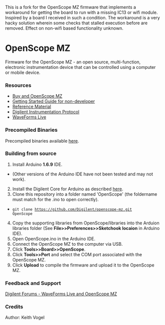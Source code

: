 This is a fork for the OpenScope MZ firmware that implements a workaround for getting the board to run with a missing IC13 or wifi module. 
Inspired by a board I received in such a condition. 
The workaround is a very hacky solution wherein some checks that stalled execution before are removed. 
Effect on non-wifi based functionality unknown.
# OpenScope MZ

Firmware for the OpenScope MZ - an open source, multi-function, electronic instrumentation device that can be controlled using a computer or mobile device.

### Resources
 * [Buy and OpenScope MZ](http://store.digilentinc.com/openscope-mz-open-source-all-in-one-instrumentation/)
 * [Getting Started Guide for non-developer](https://reference.digilentinc.com/learn/instrumentation/tutorials/openscope-mz/getting-started)
 * [Reference Material](https://reference.digilentinc.com/reference/instrumentation/openscope-mz/start)
 * [Digilent Instrumentation Protocol](https://reference.digilentinc.com/reference/software/digilent-instrumentation-protocol/start)
 * [WaveForms Live](https://reference.digilentinc.com/reference/software/waveforms-live/start)

### Precompiled Binaries
Precompiled binaries available [here](https://reference.digilentinc.com/reference/instrumentation/openscope-mz/previous-versions).

### Building from source
1. Install Arduino **1.6.9** IDE.  
  * (Other versions of the Arduino IDE have not been tested and may not work).
2. Install the Digilent Core for Arduino as described [here](https://reference.digilentinc.com/learn/software/tutorials/digilent-core-install/start).
3. Clone this repository into a folder named 'OpenScope' (the foldername must match for the .ino to open correctly).
  * <code>git clone https://github.com/Digilent/openscope-mz.git OpenScope</code>
4. Copy the supporting libraries from OpenScope/libraries into the Arduion libraries folder (See **File>>Preferences>>Sketchook locaion** in Arduino IDE).
4. Open OpenScope.ino in the Arduino IDE.
5. Connect the OpenScope MZ to the computer via USB.
5. Click **Tools>>Board>>OpenScope**.
6. Click **Tools>>Port** and select the COM port associated with the OpenScope MZ.
6. Click **Upload** to compile the firmware and upload it to the OpenScope MZ.

### Feedback and Support
[Digilent Forums - WaveForms Live and OpenScope MZ](https://forum.digilentinc.com/forum/30-waveforms-live-and-openscope-mz/)

### Credits
Author: Keith Vogel